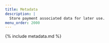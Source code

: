 ```yaml
---
title: Metadata
description: |
  Store payment associated data for later use.
menu_order: 2000
---
```


{% include metadata.md %}
